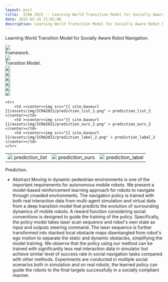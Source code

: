 ```yaml
---
layout: post
title:  ICRA 2021 -- Learning World Transition Model for Socially Aware Robot Navigation
date: 2015-05-15 21:01:00
description: Learning World Transition Model for Socially Aware Robot Navigation
---
```

Learning World Transition Model for Socially Aware Robot Navigation.

<div class="row">
    <div class="col">
        <img class="img" src="{{ site.baseurl }}/assets/img/ICRA2021/framework.png" data-zoomable>
    </div>
</div>
<div class="caption">
    Framework.
</div>

<div class="row">
    <div class="col">
        <img class="img" src="{{ site.baseurl }}/assets/img/ICRA2021/transition_model.png" data-zoomable>
    </div>
</div>
<div class="caption">
    Transition Model.
</div>

<div class="row">
    <div class="col">
        <img class="img" src="{{ site.baseurl }}/assets/img/ICRA2021/prediction_list.png" data-zoomable>
    </div>
    <div class="col">
        <img class="img" src="{{ site.baseurl }}/assets/img/ICRA2021/prediction_ours.png" data-zoomable>
    </div>
    <div class="col">
        <img class="img" src="{{ site.baseurl }}/assets/img/ICRA2021/prediction_label.png" data-zoomable>
    </div>
</div>
<div class="row">
    <div class="col">
        <img class="img" src="{{ site.baseurl }}/assets/img/ICRA2021/prediction_list_2.png" data-zoomable>
    </div>
    <div class="col">
        <img class="img" src="{{ site.baseurl }}/assets/img/ICRA2021/prediction_ours_2.png" data-zoomable>
    </div>
    <div class="col">
        <img class="img" src="{{ site.baseurl }}/assets/img/ICRA2021/prediction_label_2.png" data-zoomable>
    </div>
</div>


<table>
    <tr>
        <td ><center><img src="{{ site.baseurl }}/assets/img/ICRA2021/prediction_list.png" > prediction_list </center></td>
        <td ><center><img src="{{ site.baseurl }}/assets/img/ICRA2021/prediction_ours.png" > prediction_ours </center></td>
        <td ><center><img src="{{ site.baseurl }}/assets/img/ICRA2021/prediction_label.png" > prediction_label </center></td>
    </tr>

    <tr>
        <td ><center><img src="{{ site.baseurl }}/assets/img/ICRA2021/prediction_list_2.png" > prediction_list_2 </center></td>
        <td ><center><img src="{{ site.baseurl }}/assets/img/ICRA2021/prediction_ours_2.png" > prediction_ours_2 </center></td>
        <td ><center><img src="{{ site.baseurl }}/assets/img/ICRA2021/prediction_label_2.png" > prediction_label_2 </center></td>
    </tr>
</table>
<div class="caption">
    Prediction.
</div>


- Abstract
Moving in dynamic pedestrian environments is one of the important requirements for autonomous mobile robots. We present a model-based reinforcement learning approach for robots to navigate through crowded environments. The navigation policy is trained with both real interaction data from multi-agent simulation and virtual data from a deep transition model that predicts the evolution of surrounding dynamics of mobile robots. A reward function considering social conventions is designed to guide the training of the policy. Specifically, the policy model takes laser scan sequence and robot's own state as input and outputs steering command. The laser sequence is further transformed into stacked local obstacle maps disentangled from robot's ego motion to separate the static and dynamic obstacles, simplifying the model training. We observe that the policy using our method can be trained with significantly less real interaction data in simulator but achieve similar level of success rate in social navigation tasks compared with other methods. Experiments are conducted in multiple social scenarios both in simulation and on real robots, the learned policy can guide the robots to the final targets successfully in a socially compliant manner.
